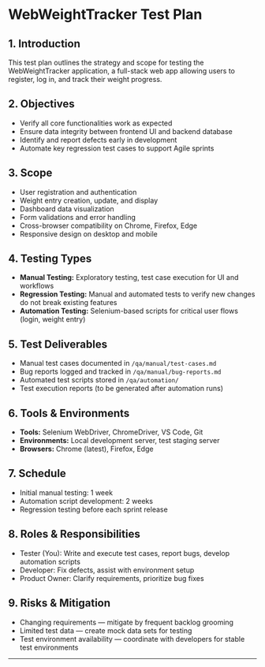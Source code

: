# WebWeightTracker Test Plan

## 1. Introduction

This test plan outlines the strategy and scope for testing the WebWeightTracker application, a full-stack web app allowing users to register, log in, and track their weight progress.

## 2. Objectives

- Verify all core functionalities work as expected
- Ensure data integrity between frontend UI and backend database
- Identify and report defects early in development
- Automate key regression test cases to support Agile sprints

## 3. Scope

- User registration and authentication
- Weight entry creation, update, and display
- Dashboard data visualization
- Form validations and error handling
- Cross-browser compatibility on Chrome, Firefox, Edge
- Responsive design on desktop and mobile

## 4. Testing Types

- **Manual Testing:** Exploratory testing, test case execution for UI and workflows
- **Regression Testing:** Manual and automated tests to verify new changes do not break existing features
- **Automation Testing:** Selenium-based scripts for critical user flows (login, weight entry)

## 5. Test Deliverables

- Manual test cases documented in `/qa/manual/test-cases.md`
- Bug reports logged and tracked in `/qa/manual/bug-reports.md`
- Automated test scripts stored in `/qa/automation/`
- Test execution reports (to be generated after automation runs)

## 6. Tools & Environments

- **Tools:** Selenium WebDriver, ChromeDriver, VS Code, Git
- **Environments:** Local development server, test staging server
- **Browsers:** Chrome (latest), Firefox, Edge

## 7. Schedule

- Initial manual testing: 1 week
- Automation script development: 2 weeks
- Regression testing before each sprint release

## 8. Roles & Responsibilities

- Tester (You): Write and execute test cases, report bugs, develop automation scripts
- Developer: Fix defects, assist with environment setup
- Product Owner: Clarify requirements, prioritize bug fixes

## 9. Risks & Mitigation

- Changing requirements — mitigate by frequent backlog grooming
- Limited test data — create mock data sets for testing
- Test environment availability — coordinate with developers for stable test environments

---
